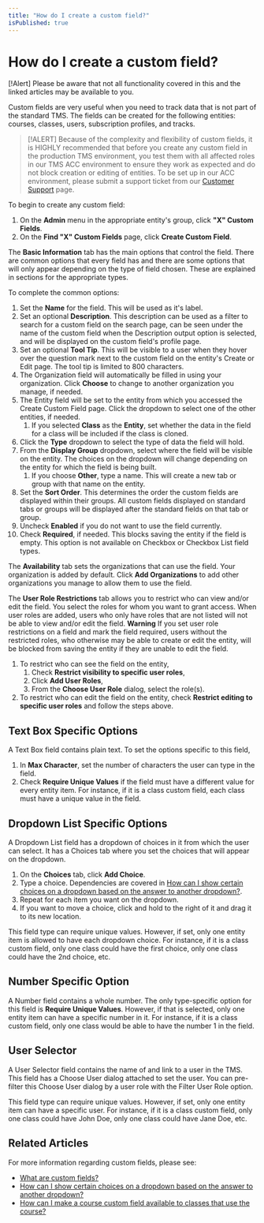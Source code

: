 ```yaml
---
title: "How do I create a custom field?"
isPublished: true
---
```


# How do I create a custom field?

[!Alert] Please be aware that not all functionality covered in this and the linked articles may be available to you.

Custom fields are very useful when you need to track data that is not part of the standard TMS. The fields can be created for the following entities: courses, classes, users, subscription profiles, and tracks. 

> [!ALERT] Because of the complexity and flexibility of custom fields, it is HIGHLY recommended that before you create any custom field in the production TMS environment, you test them with all affected roles in our TMS ACC environment to ensure they work as expected and do not block creation or editing of entities. To be set up in our ACC environment, please submit a support ticket from our [Customer Support](https://www.learnondemandsystems.com/customer-support/) page.

To begin to create any custom field:
1. On the **Admin** menu in the appropriate entity's group, click **"X" Custom Fields**. 
1. On the **Find "X" Custom Fields** page, click **Create Custom Field**.

The **Basic Information** tab has the main options that control the field. There are common options that every field has and there are some options that will only appear depending on the type of field chosen. These are explained in sections for the appropriate types.

To complete the common options:
1. Set the **Name** for the field. This will be used as it's label.
1. Set an optional **Description**. This description can be used as a filter to search for a custom field on the search page, can be seen under the name of the custom field when the Description output option is selected, and will be displayed on the custom field's profile page.
1. Set an optional **Tool Tip**. This will be visible to a user when they hover over the question mark next to the custom field on the entity's Create or Edit page. The tool tip is limited to 800 characters.
1. The Organization field will automatically be filled in using your organization. Click **Choose** to change to another organization you manage, if needed.
1. The Entity field will be set to the entity from which you accessed the Create Custom Field page. Click the dropdown to select one of the other entities, if needed.
    1. If you selected **Class** as the **Entity**, set whether the data in the field for a class will be included if the class is cloned. 
1. Click the **Type** dropdown to select the type of data the field will hold. 
1. From the **Display Group** dropdown, select where the field will be visible on the entity. The choices on the dropdown will change depending on the entity for which the field is being built.
    1. If you choose **Other**, type a name. This will create a new tab or group with that name on the entity.
1. Set the **Sort Order**. This determines the order the custom fields are displayed within their groups. All custom fields displayed on standard tabs or groups will be displayed after the standard fields on that tab or group.
1. Uncheck **Enabled** if you do not want to use the field currently.
1. Check **Required**, if needed. This blocks saving the entity if the field is empty. This option is not available on Checkbox or Checkbox List field types.

The **Availability** tab sets the organizations that can use the field. Your organization is added by default. Click **Add Organizations** to add other organizations you manage to allow them to use the field. 

The **User Role Restrictions** tab allows you to restrict who can view and/or edit the field. You select the roles for whom you want to grant access. When user roles are added, users who only have roles that are not listed will not be able to view and/or edit the field. **Warning** If you set user role restrictions on a field and mark the field required, users without the restricted roles, who otherwise may be able to create or edit the entity, will be blocked from saving the entity if they are unable to edit the field.


1. To restrict who can see the field on the entity, 
    1. Check **Restrict visibility to specific user roles**,
    1. Click **Add User Roles**,
    1. From the **Choose User Role** dialog, select the role(s).
1. To restrict who can edit the field on the entity, check **Restrict editing to specific user roles** and follow the steps above.

## Text Box Specific Options

A Text Box field contains plain text. To set the options specific to this field,
1. In **Max Character**, set the number of characters the user can type in the field.
1. Check **Require Unique Values** if the field must have a different value for every entity item. For instance, if it is a class custom field, each class must have a unique value in the field.

## Dropdown List Specific Options
A Dropdown List field has a dropdown of choices in it from which the user can select. It has a Choices tab where you set the choices that will appear on the dropdown.
1. On the **Choices** tab, click **Add Choice**.
1. Type a choice. Dependencies are covered in [How can I show certain choices on a dropdown based on the answer to another dropdown?]().
1. Repeat for each item you want on the dropdown.
1. If you want to move a choice, click and hold to the right of it and drag it to its new location. 

This field type can require unique values. However, if set, only one entity item is allowed to have each dropdown choice. For instance, if it is a class custom field, only one class could have the first choice, only one class could have the 2nd choice, etc.

## Number Specific Option
A Number field contains a whole number. The only type-specific option for this field is **Require Unique Values**. However, if that is selected, only one entity item can have a specific number in it. For instance, if it is a class custom field, only one class would be able to have the number 1 in the field.

## User Selector
A User Selector field contains the name of and link to a user in the TMS. This field has a Choose User dialog attached to set the user. You can pre-filter this Choose User dialog by a user role with the Filter User Role option. 

This field type can require unique values. However, if set, only one entity item can have a specific user. For instance, if it is a class custom field, only one class could have John Doe, only one class could have Jane Doe, etc.

## Related Articles
For more information regarding custom fields, please see:
- [What are custom fields?](custom-fields.md)
- [How can I show certain choices on a dropdown based on the answer to another dropdown?](dependent-dropdown-custom.md)
- [How can I make a course custom field available to classes that use the course?](../courses-and-activities/overall/cascade-custom-fields.md)
